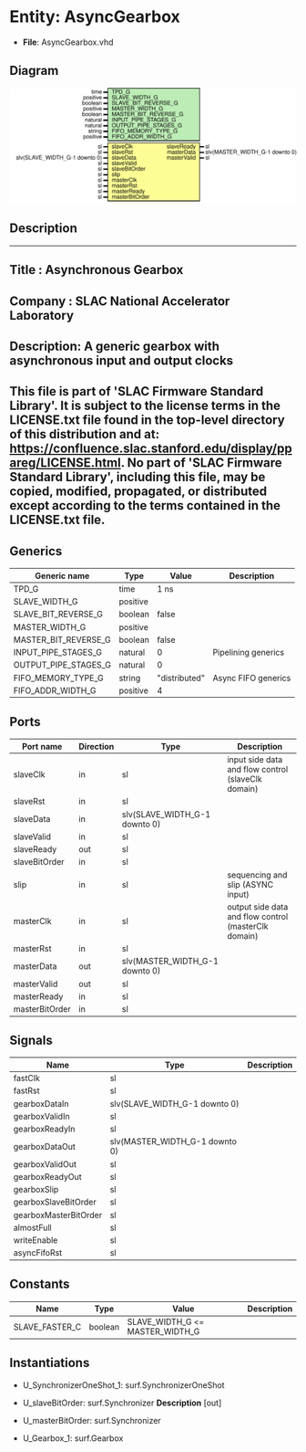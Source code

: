 # Entity: AsyncGearbox

- **File**: AsyncGearbox.vhd
## Diagram

![Diagram](AsyncGearbox.svg "Diagram")
## Description

-----------------------------------------------------------------------------
 Title      : Asynchronous Gearbox
-----------------------------------------------------------------------------
 Company    : SLAC National Accelerator Laboratory
-----------------------------------------------------------------------------
 Description: A generic gearbox with asynchronous input and output clocks
-----------------------------------------------------------------------------
 This file is part of 'SLAC Firmware Standard Library'.
 It is subject to the license terms in the LICENSE.txt file found in the
 top-level directory of this distribution and at:
    https://confluence.slac.stanford.edu/display/ppareg/LICENSE.html.
 No part of 'SLAC Firmware Standard Library', including this file,
 may be copied, modified, propagated, or distributed except according to
 the terms contained in the LICENSE.txt file.
-----------------------------------------------------------------------------
## Generics

| Generic name         | Type     | Value         | Description          |
| -------------------- | -------- | ------------- | -------------------- |
| TPD_G                | time     | 1 ns          |                      |
| SLAVE_WIDTH_G        | positive |               |                      |
| SLAVE_BIT_REVERSE_G  | boolean  | false         |                      |
| MASTER_WIDTH_G       | positive |               |                      |
| MASTER_BIT_REVERSE_G | boolean  | false         |                      |
| INPUT_PIPE_STAGES_G  | natural  | 0             | Pipelining generics  |
| OUTPUT_PIPE_STAGES_G | natural  | 0             |                      |
| FIFO_MEMORY_TYPE_G   | string   | "distributed" | Async FIFO generics  |
| FIFO_ADDR_WIDTH_G    | positive | 4             |                      |
## Ports

| Port name      | Direction | Type                           | Description                                          |
| -------------- | --------- | ------------------------------ | ---------------------------------------------------- |
| slaveClk       | in        | sl                             | input side data and flow control (slaveClk domain)   |
| slaveRst       | in        | sl                             |                                                      |
| slaveData      | in        | slv(SLAVE_WIDTH_G-1 downto 0)  |                                                      |
| slaveValid     | in        | sl                             |                                                      |
| slaveReady     | out       | sl                             |                                                      |
| slaveBitOrder  | in        | sl                             |                                                      |
| slip           | in        | sl                             | sequencing and slip (ASYNC input)                    |
| masterClk      | in        | sl                             | output side data and flow control (masterClk domain) |
| masterRst      | in        | sl                             |                                                      |
| masterData     | out       | slv(MASTER_WIDTH_G-1 downto 0) |                                                      |
| masterValid    | out       | sl                             |                                                      |
| masterReady    | in        | sl                             |                                                      |
| masterBitOrder | in        | sl                             |                                                      |
## Signals

| Name                  | Type                           | Description |
| --------------------- | ------------------------------ | ----------- |
| fastClk               | sl                             |             |
| fastRst               | sl                             |             |
| gearboxDataIn         | slv(SLAVE_WIDTH_G-1 downto 0)  |             |
| gearboxValidIn        | sl                             |             |
| gearboxReadyIn        | sl                             |             |
| gearboxDataOut        | slv(MASTER_WIDTH_G-1 downto 0) |             |
| gearboxValidOut       | sl                             |             |
| gearboxReadyOut       | sl                             |             |
| gearboxSlip           | sl                             |             |
| gearboxSlaveBitOrder  | sl                             |             |
| gearboxMasterBitOrder | sl                             |             |
| almostFull            | sl                             |             |
| writeEnable           | sl                             |             |
| asyncFifoRst          | sl                             |             |
## Constants

| Name           | Type    | Value                            | Description |
| -------------- | ------- | -------------------------------- | ----------- |
| SLAVE_FASTER_C | boolean |  SLAVE_WIDTH_G <= MASTER_WIDTH_G |             |
## Instantiations

- U_SynchronizerOneShot_1: surf.SynchronizerOneShot
- U_slaveBitOrder: surf.Synchronizer
**Description**
 [out]

- U_masterBitOrder: surf.Synchronizer
- U_Gearbox_1: surf.Gearbox
